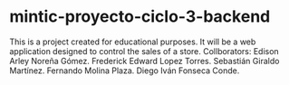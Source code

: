 # mintic-proyecto-ciclo-3-backend
This is a project created for educational purposes. It will be a web application designed to control the sales of a store.  Collborators:  Edison Arley Noreña Gómez. Frederick Edward Lopez Torres. Sebastián Giraldo Martínez. Fernando Molina Plaza. Diego Iván Fonseca Conde.
